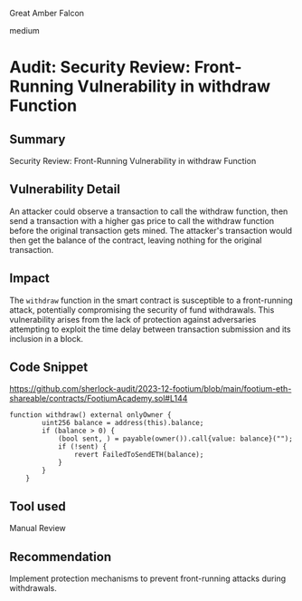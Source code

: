 Great Amber Falcon

medium

# Audit:  Security Review: Front-Running Vulnerability in withdraw Function

## Summary
Security Review: Front-Running Vulnerability in withdraw Function

## Vulnerability Detail
An attacker could observe a transaction to call the withdraw function, then send a transaction with a higher gas price to call the withdraw function before the original transaction gets mined. The attacker's transaction would then get the balance of the contract, leaving nothing for the original transaction.

## Impact
The `withdraw` function in the smart contract is susceptible to a front-running attack, potentially compromising the security of fund withdrawals.  This vulnerability arises from the lack of protection against adversaries attempting to exploit the time delay between transaction submission and its inclusion in a block.

## Code Snippet
https://github.com/sherlock-audit/2023-12-footium/blob/main/footium-eth-shareable/contracts/FootiumAcademy.sol#L144

```solidity
function withdraw() external onlyOwner {
        uint256 balance = address(this).balance;
        if (balance > 0) {
            (bool sent, ) = payable(owner()).call{value: balance}("");
            if (!sent) {
                revert FailedToSendETH(balance);
            }
        }
    }
```
## Tool used

Manual Review

## Recommendation
Implement protection mechanisms to prevent front-running attacks during withdrawals.